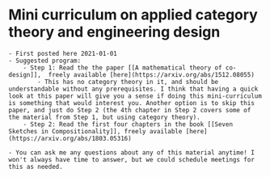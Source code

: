 
# Mini curriculum on applied category theory and engineering design
	- First posted here 2021-01-01
	- Suggested program:
		- Step 1: Read the the paper [[A mathematical theory of co-design]],  freely available [here](https://arxiv.org/abs/1512.08055)
			- This has no category theory in it, and should be understandable without any prerequisites. I think that having a quick look at this paper will give you a sense if doing this mini-curriculum is something that would interest you. Another option is to skip this paper, and just do Step 2 (the 4th chapter in Step 2 covers some of the material from Step 1, but using category theory).  
		- Step 2: Read the first four chapters in the book [[Seven Sketches in Compositionality]], freely available [here](https://arxiv.org/abs/1803.05316)
		
	- You can ask me any questions about any of this material anytime! I won't always have time to answer, but we could schedule meetings for this as needed. 
	